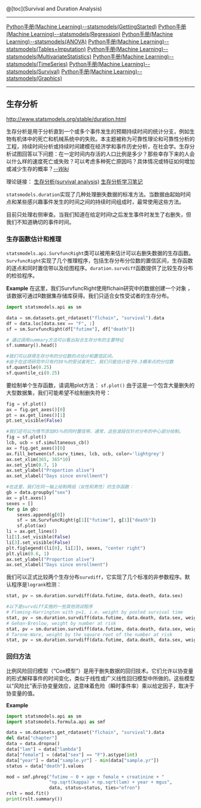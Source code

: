 ﻿@[toc](Survival and Duration Analysis)

-------
[Python手册(Machine Learning)--statsmodels(GettingStarted)][1]
[Python手册(Machine Learning)--statsmodels(Regression)][2]
[Python手册(Machine Learning)--statsmodels(ANOVA)][5]
[Python手册(Machine Learning)--statsmodels(Tables+Imputation)][7]
[Python手册(Machine Learning)--statsmodels(MultivariateStatistics)][8]
[Python手册(Machine Learning)--statsmodels(TimeSeries)][3]
[Python手册(Machine Learning)--statsmodels(Survival)][4]
[Python手册(Machine Learning)--statsmodels(Graphics)][6]


-------
[1]: https://blog.csdn.net/qq_41518277/article/details/80275280
[2]: https://blog.csdn.net/qq_41518277/article/details/85100652
[3]: https://blog.csdn.net/qq_41518277/article/details/85101141
[4]: https://blog.csdn.net/qq_41518277/article/details/85101199
[5]: https://blog.csdn.net/qq_41518277/article/details/85101240
[6]: https://blog.csdn.net/qq_41518277/article/details/85101310
[7]: https://blog.csdn.net/qq_41518277/article/details/85101347
[8]: https://blog.csdn.net/qq_41518277/article/details/85224850



## 生存分析
http://www.statsmodels.org/stable/duration.html

生存分析是用于分析直到一个或多个事件发生的预期持续时间的统计分支，例如生物有机体中的死亡和机械系统中的失败。本主题被称为可靠性理论和可靠性分析的工程，持续时间分析或持续时间建模在经济学和事件历史分析，在社会学。生存分析试图回答以下问题：在一定时间内存活的人口比例是多少？那些幸存下来的人会以什么样的速度死亡或失败？可以考虑多种死亡原因吗？具体情况或特征如何增加或减少生存的概率？[--*Wiki*](https://en.wikipedia.org/wiki/Survival_analysis)

理论链接：
[生存分析(survival analysis)](https://www.cnblogs.com/wwxbi/p/6136348.html)
[生存分析学习笔记](https://blog.csdn.net/jaen_tail/article/details/79081954)

`statsmodels.duration`实现了几种处理删失数据的标准方法。当数据由起始时间点和某些感兴趣事件发生的时间之间的持续时间组成时，最常使用这些方法。

目前只处理右侧审查。当我们知道在给定时间t之后发生事件时发生了右删失，但我们不知道确切的事件时间。

### 生存函数估计和推理
`statsmodels.api.SurvfuncRight`类可以被用来估计可以右删失数据的生存函数。 `SurvfuncRight`实现了几个推理程序，包括生存分布分位数的置信区间，生存函数的逐点和同时置信带以及绘图程序。`duration.survdiff`函数提供了比较生存分布的检验程序。

**Example**
在这里，我们SurvfuncRight使用flchain研究中的数据创建一个对象 ，该数据可通过R数据集存储库获得。我们只适合女性受试者的生存分布。
```python
import statsmodels.api as sm

data = sm.datasets.get_rdataset("flchain", "survival").data
df = data.loc[data.sex == "F", :]
sf = sm.SurvfuncRight(df["futime"], df["death"])

# 通过调用summary方法可以看出拟合生存分布的主要特征
sf.summary().head()

#我们可以获得生存分布的分位数的点估计和置信区间。
#由于在这项研究中只有约30％的受试者死亡，我们只能估计低于0.3概率点的分位数
sf.quantile(0.25)
sf.quantile_ci(0.25)
```
要绘制单个生存函数，请调用plot方法：
`sf.plot()`
由于这是一个包含大量删失的大型数据集，我们可能希望不绘制删失符号：
```python
fig = sf.plot()
ax = fig.get_axes()[0]
pt = ax.get_lines()[1]
pt.set_visible(False)

#我们还可以为情节添加95％的同时置信带。通常，这些波段仅针对分布的中心部分绘制。
fig = sf.plot()
lcb, ucb = sf.simultaneous_cb()
ax = fig.get_axes()[0]
ax.fill_between(sf.surv_times, lcb, ucb, color='lightgrey')
ax.set_xlim(365, 365*10)
ax.set_ylim(0.7, 1)
ax.set_ylabel("Proportion alive")
ax.set_xlabel("Days since enrollment")

#在这里，我们在同一轴上绘制两组（女性和男性）的生存函数：
gb = data.groupby("sex")
ax = plt.axes()
sexes = []
for g in gb:
    sexes.append(g[0])
    sf = sm.SurvfuncRight(g[1]["futime"], g[1]["death"])
    sf.plot(ax)
li = ax.get_lines()
li[1].set_visible(False)
li[3].set_visible(False)
plt.figlegend((li[0], li[2]), sexes, "center right")
plt.ylim(0.6, 1)
ax.set_ylabel("Proportion alive")
ax.set_xlabel("Days since enrollment")
```
我们可以正式比较两个生存分布`survdiff`，它实现了几个标准的非参数程序。默认程序是`logrank`检测：
```python
stat, pv = sm.duration.survdiff(data.futime, data.death, data.sex)

#以下是survdiff实施的一些其他测试程序
# Fleming-Harrington with p=1, i.e. weight by pooled survival time
stat, pv = sm.duration.survdiff(data.futime, data.death, data.sex, weight_type='fh', fh_p=1)
# Gehan-Breslow, weight by number at risk
stat, pv = sm.duration.survdiff(data.futime, data.death, data.sex, weight_type='gb')
# Tarone-Ware, weight by the square root of the number at risk
stat, pv = sm.duration.survdiff(data.futime, data.death, data.sex, weight_type='tw')
```

### 回归方法

比例风险回归模型（“Cox模型”）是用于删失数据的回归技术。它们允许以协变量的形式解释事件的时间变化，类似于线性或广义线性回归模型中所做的。这些模型以“风险比”表示协变量效应，这意味着危险（瞬时事件率）乘以给定因子，取决于协变量的值。

**Example**
```python
import statsmodels.api as sm
import statsmodels.formula.api as smf

data = sm.datasets.get_rdataset("flchain", "survival").data
del data["chapter"]
data = data.dropna()
data["lam"] = data["lambda"]
data["female"] = (data["sex"] == "F").astype(int)
data["year"] = data["sample.yr"] - min(data["sample.yr"])
status = data["death"].values

mod = smf.phreg("futime ~ 0 + age + female + creatinine + "
                "np.sqrt(kappa) + np.sqrt(lam) + year + mgus",
                data, status=status, ties="efron")
rslt = mod.fit()
print(rslt.summary())
```

